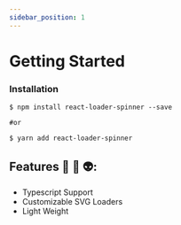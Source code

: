 ```yaml
---
sidebar_position: 1
---
```


# Getting Started

### Installation

```
$ npm install react-loader-spinner --save

#or

$ yarn add react-loader-spinner
```

## Features 🎸 🚀 👽:

- Typescript Support
- Customizable SVG Loaders
- Light Weight
